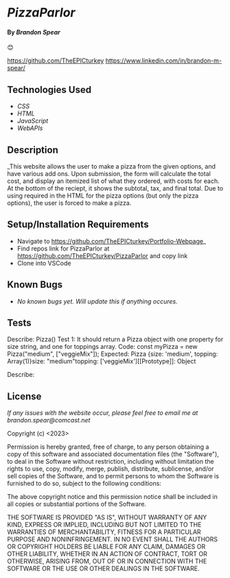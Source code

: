 # _PizzaParlor_

#### By _**Brandon Spear**_
 :blush:

https://github.com/TheEPICturkey
https://www.linkedin.com/in/brandon-m-spear/



## Technologies Used

* _CSS_
* _HTML_
* _JavaScript_
* _WebAPIs_


## Description

_This website allows the user to make a pizza from the given options, and have various add ons. Upon submission, the form will calculate the total cost, and display an itemized list of what they ordered, with costs for each. At the bottom of the reciept, it shows the subtotal, tax, and final total. Due to using required in the HTML for the pizza options (but only the pizza options), the user is forced to make a pizza.

## Setup/Installation Requirements

* Navigate to https://github.com/TheEPICturkey/Portfolio-Webpage_
* Find repos link for PizzaParlor at https://github.com/TheEPICturkey/PizzaParlor and copy link
* Clone into VSCode



## Known Bugs

* _No known bugs yet. Will update this if anything occures._

## Tests 
Describe: Pizza()
Test 1: It should return a Pizza object with one property for size string, and one for toppings array.
Code: const myPizza = new Pizza("medium", ["veggieMix"]);
Expected: Pizza {size: 'medium', topping: Array(1)}size: "medium"topping: ['veggieMix'][[Prototype]]: Object

Describe:


## License

_If any issues with the website occur, please feel free to email me at brandon.spear@comcast.net_

Copyright (c) <2023> <Copyright Brandon Spear>

Permission is hereby granted, free of charge, to any person obtaining a copy
of this software and associated documentation files (the "Software"), to deal
in the Software without restriction, including without limitation the rights
to use, copy, modify, merge, publish, distribute, sublicense, and/or sell
copies of the Software, and to permit persons to whom the Software is
furnished to do so, subject to the following conditions:

The above copyright notice and this permission notice shall be included in all
copies or substantial portions of the Software.

THE SOFTWARE IS PROVIDED "AS IS", WITHOUT WARRANTY OF ANY KIND, EXPRESS OR
IMPLIED, INCLUDING BUT NOT LIMITED TO THE WARRANTIES OF MERCHANTABILITY,
FITNESS FOR A PARTICULAR PURPOSE AND NONINFRINGEMENT. IN NO EVENT SHALL THE
AUTHORS OR COPYRIGHT HOLDERS BE LIABLE FOR ANY CLAIM, DAMAGES OR OTHER
LIABILITY, WHETHER IN AN ACTION OF CONTRACT, TORT OR OTHERWISE, ARISING FROM,
OUT OF OR IN CONNECTION WITH THE SOFTWARE OR THE USE OR OTHER DEALINGS IN THE
SOFTWARE.